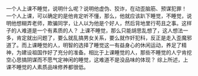 一个人上课不睡觉，说明什么呢？说明他虚伪、狡诈，在动歪脑筋、预谋犯罪！ 
一个人上课，可以确定的是他肯定听不懂，那么，他就应该趴下睡觉，不睡觉，说明他想糊弄老师，欺骗同学，让人以为他是个好人，然后背地里行苟且之事。这样子的人难道是一个有素质的人？ 
上课不睡觉，那么只能胡思乱想了，这人想法一多，肯定就出问题了，要么就乱搞男女关系，要么就作奸犯科，反正是走入歪魔邪道了。而上课睡觉的人，明智的选择了睡觉这一有益身心的休闲运动，养足了精神，为建设祖国作好了充分的准备。相比于上课睡觉的人，那些不睡觉的人宁肯挖空心思搞阴谋而不愿气定神闲的睡觉，这难道不是没品味的体现？ 
综上所述，上课不睡觉的人素质品味修养都很低。